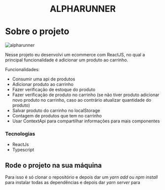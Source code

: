 
<!-- PROJECT LOGO -->
<br />
<p align="center">
  
  <h1 align="center">ALPHARUNNER</h1>

<!-- ABOUT THE PROJECT -->
# Sobre o projeto

![alpharunner](https://user-images.githubusercontent.com/71296002/159104952-ec826785-93eb-4bda-9558-63a107b017d1.gif)

Nesse projeto eu desenvolvi um ecommerce com ReactJS, no qual a principal funcionalidade é adicionar um produto ao carrinho.

Funcionalidades:
* Consumir uma api de produtos
* Adicionar produto ao carrinho
* Fazer verificação de estoque do produto
* Fazer verificação de produto no carrinho (se não tiver produto adicionar novo produto no carrinho, caso ao contrário atualizar quantidade do produto)
* Salvar produto do carrinho no localStorage
* Contagem de produtos que tem no carrinho
* Usar ContextApi para compartilhar informações para mais componentes

### Tecnologias

* ReactJs 
* Typescript

<!-- GETTING STARTED -->
## Rode o projeto na sua máquina

Para isso é só clonar o repositório e depois dar um *yarn add* ou *npm install* para instalar todas as dependências e depois dar *yarn server* para 


